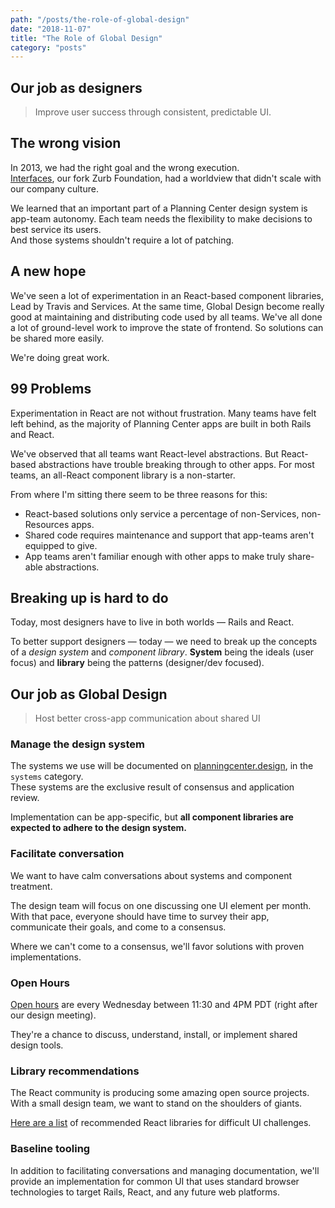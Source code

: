 ```yaml
---
path: "/posts/the-role-of-global-design"
date: "2018-11-07"
title: "The Role of Global Design"
category: "posts"
---
```


## Our job as designers

> Improve user success through consistent, predictable UI.

## The wrong vision

In 2013, we had the right goal and the wrong execution.  
[Interfaces](https://github.com/ministrycentered/interfaces),
our fork Zurb Foundation, had a worldview that didn't scale with our company culture.

We learned that an important part of a Planning Center design system is app-team autonomy.
Each team needs the flexibility to make decisions to best service its users.  
And those systems shouldn't require a lot of patching.

## A new hope

We've seen a lot of experimentation in an React-based component libraries,
Lead by Travis and Services.
At the same time,
Global Design become really good at maintaining and distributing code used by all teams.
We've all done a lot of ground-level work to improve the state of frontend.
So solutions can be shared more easily.

We're doing great work.

## 99 Problems

Experimentation in React are not without frustration.
Many teams have felt left behind, as the majority of Planning Center apps are built in both Rails and React.

We've observed that all teams want React-level abstractions.
But React-based abstractions have trouble breaking through to other apps.
For most teams, an all-React component library is a non-starter.

From where I'm sitting there seem to be three reasons for this:

- React-based solutions only service a percentage of non-Services, non-Resources apps.
- Shared code requires maintenance and support that app-teams aren't equipped to give.
- App teams aren't familiar enough with other apps to make truly share-able abstractions.

## Breaking up is hard to do

Today, most designers have to live in both worlds — Rails and React.

To better support designers — today — we need to break up the concepts of a _design system_ and _component library_.
**System** being the ideals (user focus) and **library** being the patterns (designer/dev focused).

## Our job as Global Design

> Host better cross-app communication about shared UI

### Manage the design system

The systems we use will be documented on [planningcenter.design](planningcenter.design), in the `systems` category.  
These systems are the exclusive result of consensus and application review.

Implementation can be app-specific, but **all component libraries are expected to adhere to the design system.**

### Facilitate conversation

We want to have calm conversations about systems and component treatment.

The design team will focus on one discussing one UI element per month.
With that pace, everyone should have time to survey their app, communicate their goals, and come to a consensus.

Where we can't come to a consensus,
we'll favor solutions with proven implementations.

### Open Hours

[Open hours](/office-hours) are every Wednesday between 11:30 and 4PM PDT (right after our design meeting).

They're a chance to discuss, understand, install, or implement shared design tools.

### Library recommendations

The React community is producing some amazing open source projects.
With a small design team, we want to stand on the shoulders of giants.

[Here are a list](/react-recommended) of recommended React libraries for difficult UI challenges.

### Baseline tooling

In addition to facilitating conversations and managing documentation, we'll provide an implementation for common UI that uses standard browser technologies to target Rails, React, and any future web platforms.
